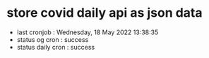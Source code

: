# store covid daily api as json data

- last cronjob : Wednesday, 18 May 2022 13:38:35
- status og cron : success
- status daily cron : success
      
      